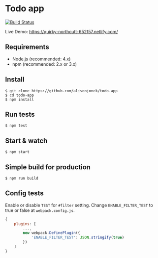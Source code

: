 # Todo app

[![Build Status](https://travis-ci.org/alisonjonck/todo-app.svg?branch=master)](https://travis-ci.org/alisonjonck/todo-app) 

Live Demo: https://quirky-northcutt-652f57.netlify.com/

## Requirements

- Node.js (recommended: 4.x)
- npm (recommended: 2.x or 3.x)

## Install

    $ git clone https://github.com/alisonjonck/todo-app
    $ cd todo-app
    $ npm install

## Run tests

    $ npm test

## Start & watch

    $ npm start

## Simple build for production

    $ npm run build

## Config tests

Enable or disable `TEST` for `#filter` setting. Change `ENABLE_FILTER_TEST` to true or false at `webpack.config.js`.

```js
{
    plugins: [
        ...,
        new webpack.DefinePlugin({
            'ENABLE_FILTER_TEST': JSON.stringify(true)
        })
    ]
}
```
